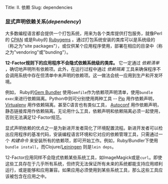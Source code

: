 Title: II. 依赖
Slug: dependencies

### 显式声明依赖关系(*dependency*)

大多数编程语言都会提供一个打包系统，用来为各个类库提供打包服务，就像Perl的 [CPAN](http://www.cpan.org/) 或是Ruby的 [Rubygems](http://rubygems.org/) 。通过打包系统安装的类库可以是系统级的（称之为"site packages"），或仅供某个应用程序使用，部署在相应的目录中（称之为"vendoring"或"bunding"）。

**12-Factor规则下的应用程序不会隐式依赖系统级的类库。** 它一定通过 *依赖清单* ，确切地声明所有依赖项。此外，在运行过程中通过 *依赖隔离* 工具来确保程序不会调用系统中存在但清单中未声明的依赖项。这一做法会统一应用到生产和开发环境。

例如， Ruby的[Gem Bundler](http://gembundler.com/) 使用`Gemfile`作为依赖项声明清单，使用`bundle exec`来进行依赖隔离。Python中则可分别使用两种工具 -- [Pip](http://www.pip-installer.org/en/latest/) 用作依赖声明， [Virtualenv](http://www.virtualenv.org/en/latest/) 用作依赖隔离。甚至C语言也有类似工具， [Autoconf](http://www.gnu.org/s/autoconf/) 用作依赖声明，静态链接库用作依赖隔离。无论用什么工具，依赖声明和依赖隔离必须一起使用，否则无法满足12-Factor规范。

显式声明依赖的优点之一是为新进开发者简化了环境配置流程。新进开发者可以检出应用程序的基准代码，安装编程语言环境和它对应的依赖管理工具，只需通过一个 *构建命令* 来安装所有的依赖项，即可开始工作。例如，Ruby/Bundler下使用`bundle install`，而Clojure/[Leiningen](https://github.com/technomancy/leiningen#readme) 则是`lein deps`。

12-Factor应用同样不会隐式依赖某些系统工具，如ImageMagick或是`curl`。即使这些工具存在于几乎所有系统，但终究无法保证所有未来的系统都能支持应用顺利运行，或是能够和应用兼容。如果应用必须使用到某些系统工具，那么这些工具应该被包含在应用之中。
